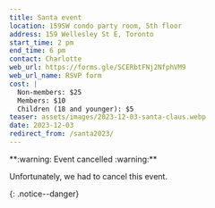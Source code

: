 ```yaml
---
title: Santa event
location: 159SW condo party room, 5th floor
address: 159 Wellesley St E, Toronto
start_time: 2 pm
end_time: 6 pm
contact: Charlotte
web_url: https://forms.gle/SCERbtFNj2NfphVM9
web_url_name: RSVP form
cost: |
  Non-members: $25
  Members: $10
  Children (18 and younger): $5
teaser: assets/images/2023-12-03-santa-claus.webp
date: 2023-12-03
redirect_from: /santa2023/
---
```


<div markdown="1">
**:warning: Event cancelled :warning:**

Unfortunately, we had to cancel this event.
</div>
{: .notice--danger}
